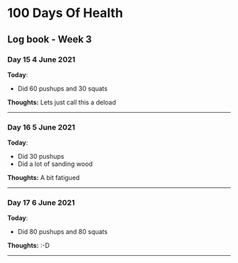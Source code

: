 # 100 Days Of Health

## Log book - Week 3

### Day 15 4 June 2021

**Today**:

* Did 60 pushups and 30 squats

**Thoughts:** Lets just call this a deload

---

### Day 16 5 June 2021

**Today**:

* Did 30 pushups
* Did a lot of sanding wood

**Thoughts:** A bit fatigued

---

### Day 17 6 June 2021

**Today**:

* Did 80 pushups and 80 squats

**Thoughts:** :-D

---
